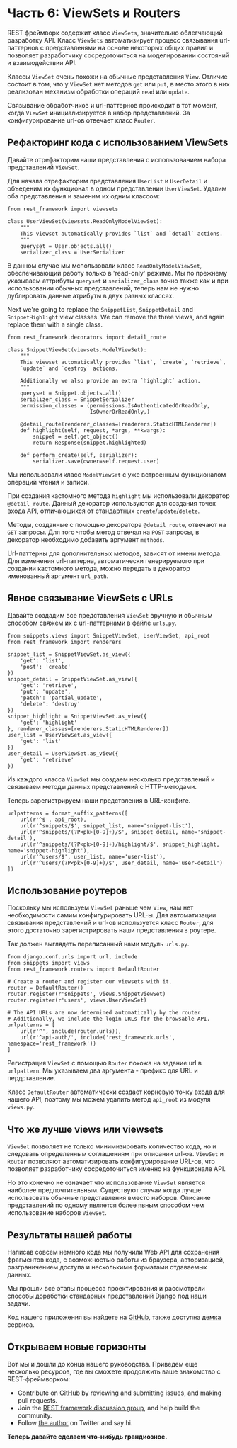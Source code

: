 # Часть 6: ViewSets и Routers

REST фреймворк содержит класс `ViewSets`, значительно облегчающий разработку API. Класс `ViewSets` автоматизирует процесс связывания url-паттернов с представленями на основе некоторых общих правил и позволяет разработчику сосредоточиться на моделировании состояний и взаимодействии API.

Классы `ViewSet` очень похожи на обычные представления `View`. Отличие состоит в том, что у `ViewSet` нет методов `get` или `put`, в место этого в них реализован механизм обработки операций `read` или `update`.

Связывание обработчиков и url-паттернов происходит в тот момент, когда `ViewSet` инициализируется в набор представлений. За конфигурирование url-ов отвечает класс `Router`.

## Рефакторинг кода с использованием ViewSets

Давайте отрефакторим наши представления с использованием набора представлений `ViewSet`.

Для начала отрефакторим представления `UserList` и `UserDetail` и объеденим их функционал в одном представлении `UserViewSet`. Удалим оба представления и заменим их одним классом:

    from rest_framework import viewsets

    class UserViewSet(viewsets.ReadOnlyModelViewSet):
        """
        This viewset automatically provides `list` and `detail` actions.
        """
        queryset = User.objects.all()
        serializer_class = UserSerializer

В данном случае мы мспользовали класс `ReadOnlyModelViewSet`, обеспечивающий работу только в 'read-only' режиме.  Мы по прежнему указываем аттрибуты `queryset` и `serializer_class` точно также как и при использовании обычных представлений,   теперь нам не нужно дублировать данные атрибуты в двух разных классах.

Next we're going to replace the `SnippetList`, `SnippetDetail` and `SnippetHighlight` view classes.  We can remove the three views, and again replace them with a single class.

    from rest_framework.decorators import detail_route

    class SnippetViewSet(viewsets.ModelViewSet):
        """
        This viewset automatically provides `list`, `create`, `retrieve`,
        `update` and `destroy` actions.

        Additionally we also provide an extra `highlight` action.
        """
        queryset = Snippet.objects.all()
        serializer_class = SnippetSerializer
        permission_classes = (permissions.IsAuthenticatedOrReadOnly,
                              IsOwnerOrReadOnly,)

        @detail_route(renderer_classes=[renderers.StaticHTMLRenderer])
        def highlight(self, request, *args, **kwargs):
            snippet = self.get_object()
            return Response(snippet.highlighted)

        def perform_create(self, serializer):
            serializer.save(owner=self.request.user)

Мы использовали класс `ModelViewSet` с уже встроенным функционалом операций чтения и записи.

При создания кастомного метода `highlight` мы использовали декоратор `@detail_route`. Данный декоратор используются для создания точек входа API, отличающихся от стандартных `create`/`update`/`delete`.

Методы, созданные с помощью декоратора `@detail_route`, отвечают на `GET` запросы. Для того чтобы метод отвечал на `POST` запросы, в декоратор необходимо добавить аргумент `methods`.

Url-паттерны для дополнительных методов, зависят от имени метода. Для изменения url-паттерна, автоматически генерируемого при создании кастомного метода, можно передать в декоратор именованный аргумент `url_path`.

## Явное связывание ViewSets с URLs

Давайте создадим все представления `ViewSet` вручную и обычным способом свяжем их с url-паттернами в файле `urls.py`.

    from snippets.views import SnippetViewSet, UserViewSet, api_root
    from rest_framework import renderers

    snippet_list = SnippetViewSet.as_view({
        'get': 'list',
        'post': 'create'
    })
    snippet_detail = SnippetViewSet.as_view({
        'get': 'retrieve',
        'put': 'update',
        'patch': 'partial_update',
        'delete': 'destroy'
    })
    snippet_highlight = SnippetViewSet.as_view({
        'get': 'highlight'
    }, renderer_classes=[renderers.StaticHTMLRenderer])
    user_list = UserViewSet.as_view({
        'get': 'list'
    })
    user_detail = UserViewSet.as_view({
        'get': 'retrieve'
    })

Из каждого класса `ViewSet` мы создаем несколько представлений и связываем методы данных представлений с HTTP-методами.

Теперь зарегистрируем наши предствления в URL-конфиге.

    urlpatterns = format_suffix_patterns([
        url(r'^$', api_root),
        url(r'^snippets/$', snippet_list, name='snippet-list'),
        url(r'^snippets/(?P<pk>[0-9]+)/$', snippet_detail, name='snippet-detail'),
        url(r'^snippets/(?P<pk>[0-9]+)/highlight/$', snippet_highlight, name='snippet-highlight'),
        url(r'^users/$', user_list, name='user-list'),
        url(r'^users/(?P<pk>[0-9]+)/$', user_detail, name='user-detail')
    ])

## Использование роутеров

Поскольку мы используем `ViewSet` раньше чем `View`, нам нет необходимости самим конфигурировать URL-ы. Для автоматизации связывания представлений и url-ов используется класс `Router`, для этого достаточно зарегистрировать наши представления в роутере.

Так должен выглядеть переписанный нами модуль `urls.py`.

    from django.conf.urls import url, include
    from snippets import views
    from rest_framework.routers import DefaultRouter

    # Create a router and register our viewsets with it.
    router = DefaultRouter()
    router.register(r'snippets', views.SnippetViewSet)
    router.register(r'users', views.UserViewSet)

    # The API URLs are now determined automatically by the router.
    # Additionally, we include the login URLs for the browsable API.
    urlpatterns = [
        url(r'^', include(router.urls)),
        url(r'^api-auth/', include('rest_framework.urls', namespace='rest_framework'))
    ]

Региcтрация `ViewSet` с помощью `Router` похожа на задание url в `urlpattern`. Мы указываем два аргумента - префикс для URL и пердставление.

Класс `DefaultRouter` автоматически создает корневую точку входа для нашего API, поэтому мы можем удалить метод `api_root` из модуля `views.py`.

## Что же лучше views или viewsets

`ViewSet`  позволяет не только минимизировать количество кода, но и следовать определенным соглашениям при описании url-ов.  `ViewSet` и `Router` позволяют автоматизировать конфигурирование URL-ов, что позволяет разработчику сосредоточиться именно на функционале API.

Но это конечно не означает что использование `ViewSet` является наиболее предпочтительным. Существуют случаи когда лучше использовать обычные представления вместо наборов. Описание представлений по одному является более явным способом чем использование наборов `ViewSet`.

## Результаты нашей работы

Написав совсем немного кода мы получили Web API для сохранения фрагментов кода, с возможностью работы из браузера, авторизацией, разграничением доступа и несколькими форматами отдаваемых данных.

Мы прошли все этапы процесса проектирования и рассмотрели способы доработки стандарных представлений Django под наши задачи.

Код нашего приложения вы найдете на [GitHub][repo], также доступна [демка][sandbox] сервиса.

## Открываем новые горизонты

Вот мы и дошли до конца нашего руководства. Приведем еще несколько ресурсов, где вы сможете продолжить ваше знакомство с REST-фреймворком:

* Contribute on [GitHub][github] by reviewing and submitting issues, and making pull requests.
* Join the [REST framework discussion group][group], and help build the community.
* Follow [the author][twitter] on Twitter and say hi.

**Теперь давайте сделаем что-нибудь грандиозное.**


[repo]: https://github.com/tomchristie/rest-framework-tutorial
[sandbox]: http://restframework.herokuapp.com/
[github]: https://github.com/tomchristie/django-rest-framework
[group]: https://groups.google.com/forum/?fromgroups#!forum/django-rest-framework
[twitter]: https://twitter.com/_tomchristie

